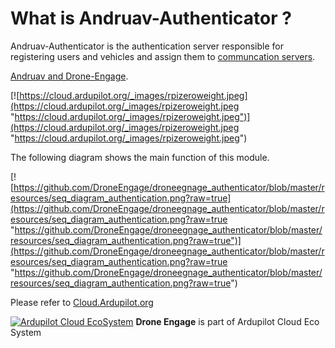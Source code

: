 # What is Andruav-Authenticator ?

Andruav-Authenticator is the authentication server responsible for registering users and vehicles and assign them to [communcation servers](https://github.com/HefnySco/andruav_server "communcation servers").

[Andruav and Drone-Engage](https://cloud.ardupilot.org "Andruav and Drone-Engage").


[![https://cloud.ardupilot.org/_images/rpizeroweight.jpeg](https://cloud.ardupilot.org/_images/rpizeroweight.jpeg "https://cloud.ardupilot.org/_images/rpizeroweight.jpeg")](https://cloud.ardupilot.org/_images/rpizeroweight.jpeg "https://cloud.ardupilot.org/_images/rpizeroweight.jpeg")



The following diagram shows the main function of this module.

[![https://github.com/DroneEngage/droneegnage_authenticator/blob/master/resources/seq_diagram_authentication.png?raw=true](https://github.com/DroneEngage/droneegnage_authenticator/blob/master/resources/seq_diagram_authentication.png?raw=true "https://github.com/DroneEngage/droneegnage_authenticator/blob/master/resources/seq_diagram_authentication.png?raw=true")](https://github.com/DroneEngage/droneegnage_authenticator/blob/master/resources/seq_diagram_authentication.png?raw=true "https://github.com/DroneEngage/droneegnage_authenticator/blob/master/resources/seq_diagram_authentication.png?raw=true")


Please refer to [Cloud.Ardupilot.org](https://cloud.ardupilot.org/ "Cloud.Ardupilot.org")

[![Ardupilot Cloud EcoSystem](https://cloud.ardupilot.org/_static/ardupilot_logo.png "Ardupilot Cloud EcoSystem")](https://cloud.ardupilot.org "Ardupilot Cloud EcoSystem") **Drone Engage** is part of Ardupilot Cloud Eco System


